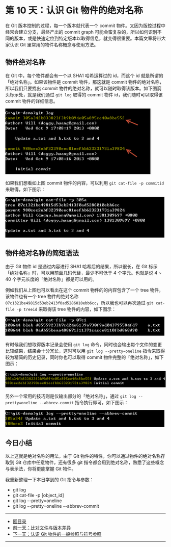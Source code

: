 第 10 天：认识 Git 物件的绝对名称
=================================================

在 Git 版本控制的过程，每一个版本就代表一个 commit 物件。又因为版控过程中经常会建立分支，最终产出的 commit graph 可能会蛮复杂的，所以如何识別不同的版本，或是快速定位到特定版本以取得信息，就变得很重要。本篇文章将带大家认识 Git 里常用的物件名称概念与使用方法。

物件绝对名称
------------

在 Git 中，每个物件都会有一个以 SHA1 哈希运算过的 id，而这个 id 就是所谓的「绝对名称」。如果该物件是 commit 物件，那这就是 commit 物件的绝对名称，所以我们只要找出 commit 物件的绝对名称，就可以随时取得该版本。如下图箭头标示处，就是我们通过 `git log` 取得的 commit 物件 id，我们随时可以取得该 commit 物件的详细信息。

![image](figures/10/01.png)

如果我们想看如上图 commit 物件的内容，可以利用 `git cat-file -p commitid` 来取得，如下图示：

![image](figures/10/02.png)

物件绝对名称的简短语法
---------------------

由于 Git 物件 id 是通过内容进行 SHA1 哈希后的结果，所以很长，在 Git 标示「绝对名称」时，可以用前面几码代替，最少不可低于 4 个字元。也就是说 4 ~ 40 个字元长度的「绝对名称」都是可以用的。

例如我们从上图也可以看出在这个 commit 物件的的内容包含了一个 tree 物件，该物件也有一个 tree 物件的绝对名称 `07c1321be49815d53eb2413f0ad5286010ebb6cc`，所以我也可以再次通过 `git cat-file -p treeid` 来取得该 tree 物件的内容，如下图示：

![image](figures/10/03.png)

有时候我们想取得版本记录会使用 `git log` 命令，同时也会输出每个文件的变更比较结果，结果会十分冗长，这时可以用 `git log --pretty=oneline` 指令来取得较为精简的历史记录，同时你也可以取得 commit 物件完整的「绝对名称」，如下图示：

![image](figures/10/04.png)

另外一个常用的技巧则是仅输出部分的「绝对名称」，通过 `git log --pretty=oneline --abbrev-commit` 指令执行即可，如下图示：

![image](figures/10/05.png)


今日小结
-------

以上这就是绝对名称的用法，由于 Git 物件的特性，你可以通过物件的绝对名称存取到 Git 仓库中任意物件，还有很多 git 指令都会用到绝对名称，熟悉了这些概念与表示法，你将更能掌握 Git 物件。

我重新整理一下本日学到的 Git 指令与参数：

* git log
* git cat-file -p [object_id]
* git log --pretty=oneline
* git log --pretty=oneline --abbrev-commit



-------
* [回目录](README.md)
* [前一天：比对文件与版本差异](09.md)
* [下一天：认识 Git 物件的一般参照与符号参照](11.md)

-------


